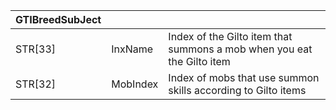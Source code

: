 | GTIBreedSubJect |          |                                                                        |
| --------------- | -------- | ---------------------------------------------------------------------- |
| STR[33]         | InxName  | Index of the Gilto item that summons a mob when you eat the Gilto item |
| STR[32]         | MobIndex | Index of mobs that use summon skills according to Gilto items          |